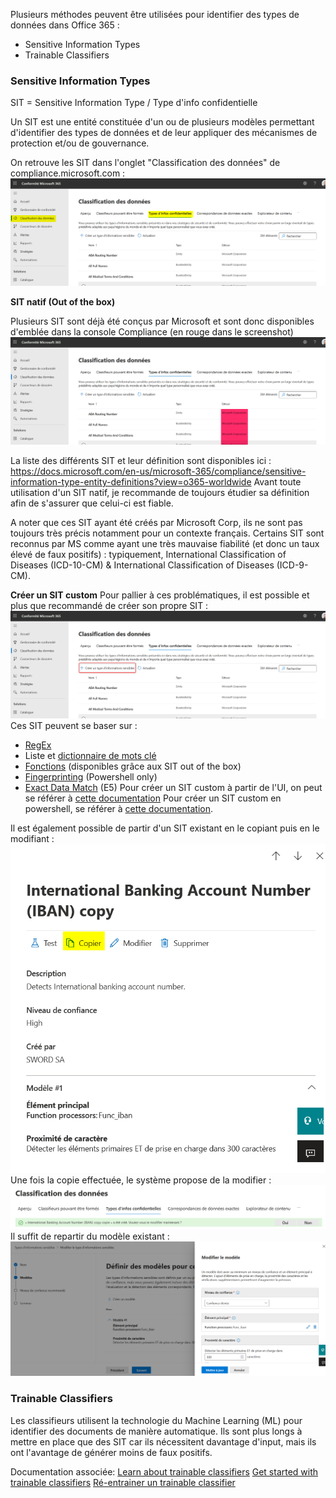Plusieurs méthodes peuvent être utilisées pour identifier des types de données dans Office 365 :
- Sensitive Information Types
- Trainable Classifiers

### Sensitive Information Types
SIT = Sensitive Information Type / Type d'info confidentielle

Un SIT est une entité constituée d'un ou de plusieurs modèles permettant d'identifier des types de données et de leur appliquer des mécanismes de protection et/ou de gouvernance.

On retrouve les SIT dans l'onglet "Classification des données" de compliance.microsoft.com :
![image.png](/.attachments/image-01ac0761-7504-4292-b060-987c99880681.png)

**SIT natif (Out of the box)**

Plusieurs SIT sont déjà été conçus par Microsoft et sont donc disponibles d'emblée dans la console Compliance (en rouge dans le screenshot)
![image.png](/.attachments/image-baa9095e-10c8-4f3a-948a-861ff015a851.png)

La liste des différents SIT et leur définition sont disponibles ici : https://docs.microsoft.com/en-us/microsoft-365/compliance/sensitive-information-type-entity-definitions?view=o365-worldwide
Avant toute utilisation d'un SIT natif, je recommande de toujours étudier sa définition afin de s'assurer que celui-ci est fiable.

A noter que ces SIT ayant été créés par Microsoft Corp, ils ne sont pas toujours très précis notamment pour un contexte français. 
Certains SIT sont reconnus par MS comme ayant une très mauvaise fiabilité (et donc un taux élevé de faux positifs) : typiquement, International Classification of Diseases (ICD-10-CM) & International Classification of Diseases (ICD-9-CM).

**Créer un SIT custom** 
Pour pallier à ces problématiques, il est possible et plus que recommandé de créer son propre SIT :
![image.png](/.attachments/image-5fbaa92f-ef78-4043-aef7-01e6d54a56ff.png)
Ces SIT peuvent se baser sur : 
- [RegEx](https://www.boost.org/doc/libs/1_68_0/libs/regex/doc/html/)
- Liste et [dictionnaire de mots clé](https://docs.microsoft.com/en-us/microsoft-365/compliance/create-a-keyword-dictionary?view=o365-worldwide)
- [Fonctions](https://docs.microsoft.com/en-us/microsoft-365/compliance/what-the-dlp-functions-look-for?view=o365-worldwide) (disponibles grâce aux SIT out of the box)
- [Fingerprinting](https://docs.microsoft.com/en-us/microsoft-365/compliance/document-fingerprinting?view=o365-worldwide) (Powershell only)
- [Exact Data Match](https://docs.microsoft.com/en-us/microsoft-365/compliance/create-custom-sensitive-information-types-with-exact-data-match-based-classification?view=o365-worldwide) (E5)
Pour créer un SIT custom à partir de l'UI, on peut se référer à [cette documentation](https://docs.microsoft.com/en-us/microsoft-365/compliance/create-a-custom-sensitive-information-type?view=o365-worldwide#create-a-custom-sensitive-information-type)
Pour créer un SIT custom en powershell, se référer à [cette documentation](https://docs.microsoft.com/en-us/microsoft-365/compliance/create-a-custom-sensitive-information-type-in-scc-powershell?view=o365-worldwide). 



Il est également possible de partir d'un SIT existant en le copiant puis en le modifiant :
![image.png](/.attachments/image-d5f3401f-f4ac-4e92-99de-fec4b39ef664.png)
Une fois la copie effectuée, le système propose de la modifier :
![image.png](/.attachments/image-522fb6d3-d5f5-4409-85ed-867d4f8facda.png)
Il suffit de repartir du modèle existant :
![image.png](/.attachments/image-6ec87d40-e7ce-4292-adac-0fba7bda97d3.png)

### Trainable Classifiers

Les classifieurs utilisent la technologie du Machine Learning (ML) pour identifier des documents de manière automatique. Ils sont plus longs à mettre en place que des SIT car ils nécessitent davantage d'input, mais ils ont l'avantage de générer moins de faux positifs.

Documentation associée:
[Learn about trainable classifiers](https://docs.microsoft.com/en-us/microsoft-365/compliance/classifier-learn-about?view=o365-worldwide)
[Get started with trainable classifiers](https://docs.microsoft.com/en-us/microsoft-365/compliance/classifier-get-started-with?view=o365-worldwide)
[Ré-entrainer un trainable classifier](https://www.youtube.com/watch?v=beCbEYKJIVU)